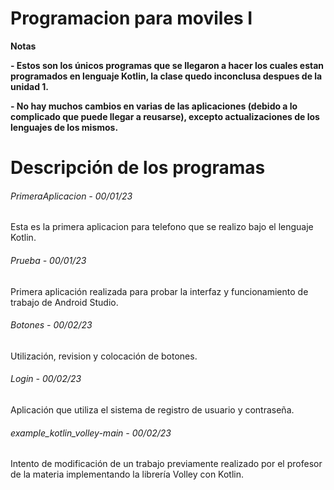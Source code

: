 # Programacion para moviles I

<!----Notas---->
**Notas**

**- Estos son los únicos programas que se llegaron a hacer los cuales estan programados en lenguaje Kotlin, la clase quedo inconclusa despues de la unidad 1.**

**- No hay muchos cambios en varias de las aplicaciones (debido a lo complicado que puede llegar a reusarse), excepto actualizaciones de los lenguajes de los mismos.**
<!----Separador de las notas---->

<!----Directorio con descripción de los programas---->
# Descripción de los programas
###### PrimeraAplicacion - 00/01/23 
Esta es la primera aplicacion para telefono que se realizo bajo el lenguaje Kotlin.

<!----Separador---->

###### Prueba - 00/01/23
Primera aplicación realizada para probar la interfaz y funcionamiento de trabajo de Android Studio.

<!----Separador---->

###### Botones - 00/02/23
Utilización, revision y colocación de botones.

<!----Separador---->

###### Login - 00/02/23
Aplicación que utiliza el sistema de registro de usuario y contraseña.

<!----Separador---->

###### example_kotlin_volley-main - 00/02/23
Intento de modificación de un trabajo previamente realizado por el profesor de la materia implementando la librería Volley con Kotlin.

<!----Separador del directorio con descripción de los programas----> 